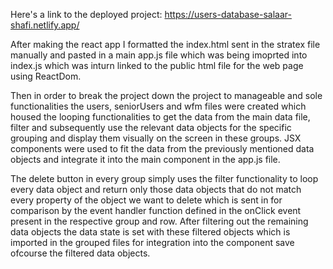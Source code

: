 Here's a link to the deployed project: https://users-database-salaar-shafi.netlify.app/


After making the react app I formatted the index.html sent in the stratex file manually and pasted in a main app.js file which was being imoprted into index.js which was inturn linked to the public html file for the web page using ReactDom. 

Then in order to break the project down the project to manageable and sole functionalities the users, seniorUsers and wfm files were created which housed the looping functionalities to get the data from the main data file, filter and subsequently use the relevant data objects for the specific grouping and display them visually on the screen in these groups. JSX components were used to fit the data from the previously mentioned data objects and integrate it into the main component in the app.js file.   

The delete button in every group simply uses the filter functionality to loop every data object and return only those data objects that do not match every property of the object we want to delete which is sent in for comparison by the event handler function defined in the onClick event present in the respective group and row. After filtering out the remaining data objects the data state is set with these filtered objects which is imported in the grouped files for integration into the component save ofcourse the filtered data objects. 
